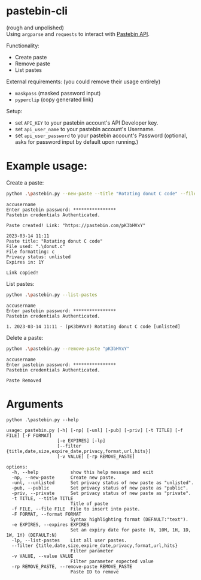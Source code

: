 # pastebin-cli
(rough and unpolished)<br>
Using `argparse` and `requests` to interact with [Pastebin API](https://pastebin.com/doc_api).

Functionality:
 - Create paste
 - Remove paste
 - List pastes

External requirements:
(you could remove their usage entirely)
 - `maskpass` (masked password input)
 - `pyperclip` (copy generated link)

Setup:
 - set `API_KEY` to your pastebin account's API Developer key.
 - set `api_user_name` to your pastebin account's Username.
 - set `api_user_password` to your pastebin account's Password (optional, asks for password input by default upon running.)

# Example usage:
Create a paste:
```bash
python .\pastebin.py --new-paste --title "Rotating donut C code" --file "donut.c" --format c --expires 1Y --unlisted
```
```
accusername
Enter pastebin password: ****************
Pastebin credentials Authenticated.

Paste created! Link: "https://pastebin.com/pK3bHVxY"

2023-03-14 11:11
Paste title: "Rotating donut C code"
File used: ".\donut.c"
File formatting: c
Privacy status: unlisted
Expires in: 1Y

Link copied!

```

List pastes:
```bash
python .\pastebin.py --list-pastes
```
```
accusername
Enter pastebin password: ****************
Pastebin credentials Authenticated.

1. 2023-03-14 11:11 - (pK3bHVxY) Rotating donut C code [unlisted]
```

Delete a paste:
```bash
python .\pastebin.py --remove-paste "pK3bHVxY"
```
```
accusername
Enter pastebin password: ****************
Pastebin credentials Authenticated.

Paste Removed

```

# Arguments

```
python .\pastebin.py --help
```
```
usage: pastebin.py [-h] [-np] [-unl] [-pub] [-priv] [-t TITLE] [-f FILE] [-F FORMAT]
                   [-e EXPIRES] [-lp]
                   [--filter {title,date,size,expire_date,privacy,format,url,hits}]
                   [-v VALUE] [-rp REMOVE_PASTE]

options:
  -h, --help            show this help message and exit
  -np, --new-paste      Create new paste.
  -unl, --unlisted      Set privacy status of new paste as "unlisted".
  -pub, --public        Set privacy status of new paste as "public".
  -priv, --private      Set privacy status of new paste as "private".
  -t TITLE, --title TITLE
                        Title of paste
  -f FILE, --file FILE  File to insert into paste.
  -F FORMAT, --format FORMAT
                        Syntax highlighting format (DEFAULT:"text").
  -e EXPIRES, --expires EXPIRES
                        Set an expiry date for paste (N, 10M, 1H, 1D, 1W, 1Y) (DEFAULT:N)     
  -lp, --list-pastes    List all user pastes.
  --filter {title,date,size,expire_date,privacy,format,url,hits}
                        Filter parameter
  -v VALUE, --value VALUE
                        Filter parameter expected value
  -rp REMOVE_PASTE, --remove-paste REMOVE_PASTE
                        Paste ID to remove
  ```
